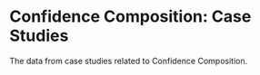 # Confidence Composition: Case Studies
The data from case studies related to Confidence Composition. 
